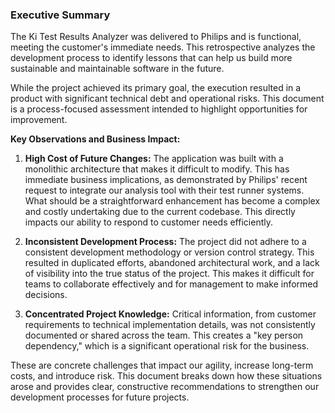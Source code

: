 ### **Executive Summary**

The Ki Test Results Analyzer was delivered to Philips and is functional, meeting the customer's immediate needs. This retrospective analyzes the development process to identify lessons that can help us build more sustainable and maintainable software in the future.

While the project achieved its primary goal, the execution resulted in a product with significant technical debt and operational risks. This document is a process-focused assessment intended to highlight opportunities for improvement.

**Key Observations and Business Impact:**

1.  **High Cost of Future Changes:** The application was built with a monolithic architecture that makes it difficult to modify. This has immediate business implications, as demonstrated by Philips' recent request to integrate our analysis tool with their test runner systems. What should be a straightforward enhancement has become a complex and costly undertaking due to the current codebase. This directly impacts our ability to respond to customer needs efficiently.

2.  **Inconsistent Development Process:** The project did not adhere to a consistent development methodology or version control strategy. This resulted in duplicated efforts, abandoned architectural work, and a lack of visibility into the true status of the project. This makes it difficult for teams to collaborate effectively and for management to make informed decisions.

3.  **Concentrated Project Knowledge:** Critical information, from customer requirements to technical implementation details, was not consistently documented or shared across the team. This creates a "key person dependency," which is a significant operational risk for the business.

These are concrete challenges that impact our agility, increase long-term costs, and introduce risk. This document breaks down how these situations arose and provides clear, constructive recommendations to strengthen our development processes for future projects.